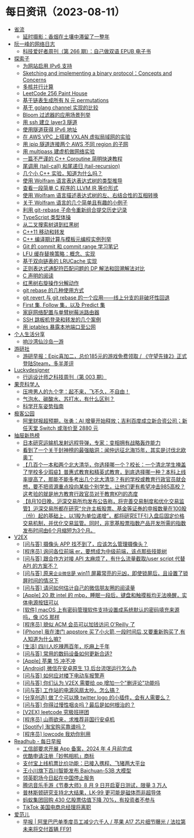﻿# 每日资讯（2023-08-11）

- [省流](https://shengliu.substack.com)
  - [延时摄影：香烟在土壤中滞留了一整年](https://shengliu.substack.com/p/c70)
- [阮一峰的网络日志](http://www.ruanyifeng.com/blog/)
  - [科技爱好者周刊（第 266 期）：自己做双语 EPUB 电子书](http://www.ruanyifeng.com/blog/2023/08/weekly-issue-266.html)
- [探索子]()
  - [为网站启用 IPv6 支持](https://hsiaofongw.notion.site/IPv6-c8fa825ba2e946b7af9227b229cb74ff)
  - [Sketching and implementing a binary protocol：Concepts and Concerns](https://hsiaofongw.notion.site/Sketching-and-implementing-a-binary-protocol-Concepts-and-Concerns-d15cb4f3a65e4318856898ce95abc022)
  - [多核并行计算](https://hsiaofongw.notion.site/a6fd2feb9a7445b2a1657a8c90ad9258)
  - [LeetCode 256 Paint House](https://hsiaofongw.notion.site/LeetCode-256-Paint-House-0f832cc3e3ed407391750380bbbbb247)
  - [基于链表生成所有 N 元 permutations](https://hsiaofongw.notion.site/N-permutations-4a27cfbf1e1942be982fcc8d1f0e4336)
  - [基于 golang channel 实现的比较](https://hsiaofongw.notion.site/golang-channel-f9d43933c78b4b85ab2459c13f023497)
  - [Bloom 过滤器的应用场景列举](https://hsiaofongw.notion.site/Bloom-8328fd1076ed42988ecfb7a5ab2ba213)
  - [用 ssh 建立 layer3 隧道](https://hsiaofongw.notion.site/ssh-layer3-cdc455168b4249e2a29a9093d8dbdf86)
  - [使用隧道获得 IPv6 地址](https://hsiaofongw.notion.site/IPv6-1536837919754b42af15f0c7c23970f6)
  - [在 AWS VPC 上搭建 VXLAN 虚拟局域网的实验](https://hsiaofongw.notion.site/AWS-VPC-VXLAN-057d91d782554de899afde3315d11c32)
  - [用 ipip 隧道连接两个 AWS 不同 region 的子网](https://hsiaofongw.notion.site/ipip-AWS-region-d1af856f54eb497b9552079ffb5266d3)
  - [用 multipass 建虚机做网络实验](https://hsiaofongw.notion.site/multipass-2395ceed1645491ead65bb8f52a7b07a)
  - [一篇不严谨的 C++ Coroutine 简明快速教程](https://hsiaofongw.notion.site/C-Coroutine-68692896052a4a1296ee98150e5e7f89)
  - [尾调用 (tail-call) 和尾递归 (tail-recursion)](https://hsiaofongw.notion.site/tail-call-tail-recursion-55028db0dd3e4f8cbf4bf1a349b26c74)
  - [几个小 C++ 实验，知道为什么吗？](https://hsiaofongw.notion.site/C-c23eaa54792e4689887a36351b1e2a65)
  - [使用 Wolfram 语言表达表达式树的类型推导](https://hsiaofongw.notion.site/Wolfram-449d51cdc7344805b0e8be86969fbd0c)
  - [查看一段简单 C 程序的 LLVM IR 等价形式](https://hsiaofongw.notion.site/C-LLVM-IR-8273391320dc4f329b52a70af7674f41)
  - [使用 Wolfram 语言描述表达式树的左、右结合性的互相转换](https://hsiaofongw.notion.site/Wolfram-d60c2b3b7dfd4b998ac7512d2a6686a2)
  - [关于 Wolfram 语言的几个简单且有趣的小例子](https://hsiaofongw.notion.site/Wolfram-f543c279198741efa010710287690e77)
  - [利用 git-rebase 子命令重新组合提交历史记录](https://hsiaofongw.notion.site/git-rebase-057f82d44b2f41098522b57a0efe3404)
  - [TypeScript 类型体操](https://hsiaofongw.notion.site/TypeScript-c3a034e447904ab998e3e1f2197eda94)
  - [从二叉搜索树讲到红黑树](https://hsiaofongw.notion.site/e0ec23007e0e43f4a9a65a4aa2d6a87f)
  - [C++11 移动和转发](https://hsiaofongw.notion.site/C-11-048543e70dfe478f9f97e3208633c0d3)
  - [C++ 编译期计算与模板元编程实例列举](https://hsiaofongw.notion.site/C-939394f0f7914a598658ad834c5b50ab)
  - [Git 的 commit 和 commit range 学习笔记](https://hsiaofongw.notion.site/Git-commit-commit-range-e2561c9d88c041b6ad45f0589d136be3)
  - [LFU 缓存替换策略：概念、实现](https://hsiaofongw.notion.site/LFU-b077768e279c4d339901aac07e384d5c)
  - [基于双向链表的 LRUCache 实现](https://hsiaofongw.notion.site/LRUCache-cbc91d54f84f41e29ac3efcaed1e0ac1)
  - [正则表达式通配符匹配问题的 DP 解法和回溯解法对比](https://hsiaofongw.notion.site/DP-a47000bee0a74f36bbfe8515dd409ba5)
  - [C 声明的阅读](https://hsiaofongw.notion.site/C-493c63d36190434aa87290a498e0aea9)
  - [红黑树右旋操作分解动作](https://hsiaofongw.notion.site/5476f1bd5ad842e2a312b815d08badfd)
  - [git rebase 的几种使用方式](https://hsiaofongw.notion.site/git-rebase-4a5c3b2cd1254054a073815791512d39)
  - [git revert 与 git rebase 的一个应用——线上分支的非破坏性回退](https://hsiaofongw.notion.site/git-revert-git-rebase-30137540dd4345ba9eb25f4d8280dea9)
  - [First 集, Follow 集，以及 Predict 集](https://hsiaofongw.notion.site/First-Follow-Predict-4e1a065293454a949f14db4e4377b42b)
  - [家庭网络配置与单臂树莓派路由器](https://hsiaofongw.notion.site/53c4a08599b84846a6ccd5448b095595)
  - [SSH 跳板机登录和转发的几个案例](https://hsiaofongw.notion.site/SSH-a0be7c7ca69b433fa33d9992f71fd85d)
  - [用 iptables 暴露本地端口至公网](https://hsiaofongw.notion.site/iptables-e9f70d5939114a3bbab8979e05dbd1ff)
- [个人生活分享](https://fxpai.com)
  - [响沙湾仙沙岛一游](https://fxpai.com/xiangshawanxianshadaoyiyou/)
- [游研社](https://www.yystv.cn)
  - [游研早报：Epic喜加二，总价185元的游戏免费领取 / 《守望先锋2》正式登陆Steam，多半差评](https://www.yystv.cn/p/11057)
- [Luckydesigner](https://www.luckydesigner.space)
  - [行运设计师之科技周刊（第 003 期）](https://www.luckydesigner.space/luckydesigner-weekly-magazine-number-three/)
- [果壳科学人](https://www.guokr.com)
  - [压垮男人的九个字：起不来，飞不久，不自由！](https://www.guokr.com/article/464358/)
  - [气泡水、碳酸水、苏打水，有什么区别？](https://www.guokr.com/article/464357/)
  - [科学开车姿势指南](https://www.guokr.com/article/464356/)
- [极客公园](http://mainssl.geekpark.net/rss.rss)
  - [阿里财报超预期，张勇：AI 增量开始释放；吉利百度成立新合资公司；新任天堂 Switch 或涨价至 2880 元](http://www.geekpark.net/news/323017)
- [抽屉新热榜](http://www.chouti.com)
  - [日本研究运输机发射远程导弹，专家：变相拥有战略轰炸能力](https://dig.chouti.com/link/39592629)
  - [看到了一个关于封神榜的最强脑洞：闻仲远征北海15年，其实是讨伐北欧奥丁](https://dig.chouti.com/link/39592809)
  - [【几百个一本和两个北大清华，你选择哪一个？校长：一个清北学生掩盖了学校多少瑕疵】普惠式教育和精英式教育，到底选择哪一种？本科上线率提高了，那能不能多考出几个北大清华？有的学校或教育行政官员就会想，要不把资源重点投向某些个别学生，让他们更有希望冲击985高校？这考验的就是地方教育行政官员对于教育KPI的态度](https://dig.chouti.com/link/39592842)
  - [【8月10日晚，沪深交易所均发布公告称，将完善交易制度和优化交易监管】沪深交易所都在研究“允许主板股票、基金等证券的申报数量在100股（份）起的基础上，以1股为单位递增”，都将研究ETF引入盘后固定价格交易机制，并优化交易监管。同时，非宽基股票指数产品开发所需的指数发布时间由6个月缩短为3个月。](https://dig.chouti.com/link/39592209)
- [V2EX](https://www.v2ex.com/)
  - [[问与答] 摄像头 APP 找不到了，应该怎么管理摄像头？](https://www.v2ex.com/t/964314#reply0)
  - [[程序员] 询问各位前端 er，要想成为中级前端，该点那些技能树](https://www.v2ex.com/t/964313#reply0)
  - [[问与答] 跟合作方对接 API 太麻烦了，有什么流量截取/user script 代替 API 的方案不？](https://www.v2ex.com/t/964312#reply0)
  - [[问与答] 原来`企业微信`是 win11 屏幕常亮的元凶，即使锁屏后，且设置了锁屏时间的情况下](https://www.v2ex.com/t/964311#reply0)
  - [[问与答] 请问如何估计自己的微信朋友圈的阅读量](https://www.v2ex.com/t/964310#reply0)
  - [[Apple] 20 款 intel 的 mbp，睡眠一段后，键盘和触摸板均无法唤醒，实体电源按钮可以](https://www.v2ex.com/t/964309#reply0)
  - [[软件] macOS 上有密码管理软件支持设置成系统默认的密码填充来源吗，像 iOS 那样](https://www.v2ex.com/t/964308#reply0)
  - [[程序员] 貌似 ACM 会员可以加钱访问 O'Reilly 了](https://www.v2ex.com/t/964307#reply0)
  - [[iPhone] 我在澳门 appstore 买了小火箭,一段时间后,又要重新购买了,有人知道为什么嘛?](https://www.v2ex.com/t/964306#reply3)
  - [[生活] 四川人吃辣两百年，吃麻上千年](https://www.v2ex.com/t/964302#reply14)
  - [[问与答] 常用的数码设备如何更新合适?](https://www.v2ex.com/t/964301#reply1)
  - [[Apple] 苹果 15 冲不冲](https://www.v2ex.com/t/964300#reply18)
  - [[Android] 微信在安卓原生 13 后台流氓运行怎么办](https://www.v2ex.com/t/964295#reply10)
  - [[问与答] 如何应对楼下电动车报警声](https://www.v2ex.com/t/964293#reply19)
  - [[问与答] 你们认为 V2EX 需要给 op 增加一个"删评论"功能吗](https://www.v2ex.com/t/964292#reply21)
  - [[问与答] 工作站的电源风扇太吵。怎么搞？](https://www.v2ex.com/t/964290#reply3)
  - [[分享创造] 做了个可以换 twitter logo 的小插件，会有人需要么？](https://www.v2ex.com/t/964289#reply0)
  - [[问与答] 你得过慢性咽炎吗？最后是如何根治的？](https://www.v2ex.com/t/964287#reply1)
  - [[V2EX] leetcode 究极班拼团](https://www.v2ex.com/t/964285#reply0)
  - [[程序员] 山雨欲来，求推荐非国行安卓机](https://www.v2ex.com/t/964284#reply22)
  - [[Spotify] 淘宝购买靠谱吗？](https://www.v2ex.com/t/964283#reply1)
  - [[程序员] lowcode 我劝你别用](https://www.v2ex.com/t/964282#reply14)
- [Readhub - 每日早报](https://readhub.cn/topic/daily)
  - [工信部要求开展 App 备案，2024 年 4 月前完成](https://readhub.cn/topic/8s51UIaO46A)
  - [优酷申请注册「妙鸭相机」商标](https://readhub.cn/topic/8s6CLyMaeh3)
  - [支付宝上线机票比价功能：已接入携程、飞猪两大平台](https://readhub.cn/topic/8s6EM611iK5)
  - [王小川旗下百川智能发布 Baichuan-53B 大模型](https://readhub.cn/topic/8s6DoQyUQjz)
  - [领英职场今日起在中国停止服务](https://readhub.cn/topic/8s6tSWOg8sy)
  - [腾讯音乐手游《节奏大师》8 月 9 日开启夏日测试，限量 3 万人](https://readhub.cn/topic/8s42YUBjsA5)
  - [普林斯顿研究支持北大结果，LK-99 更可能是磁体而非超导体](https://readhub.cn/topic/8s6JKvXOBMv)
  - [蚂蚁集团回购 430 亿股票估值下降 70%，有投资者不参与](https://readhub.cn/topic/8s52VD1ShZa)
  - [TikTok 美国电商总经理将离职](https://readhub.cn/topic/8s709NtIp6Y)
- [爱范儿](https://www.ifanr.com?utm_source=rss&utm_medium=rss&utm_campaign=)
  - [早报 | 阿里巴巴单季度员工减少六千人 / 苹果 A17 芯片细节曝光 / 法拉第未来将交付首辆 FF91](https://www.ifanr.com/1558298?utm_source=rss&utm_medium=rss&utm_campaign=)
